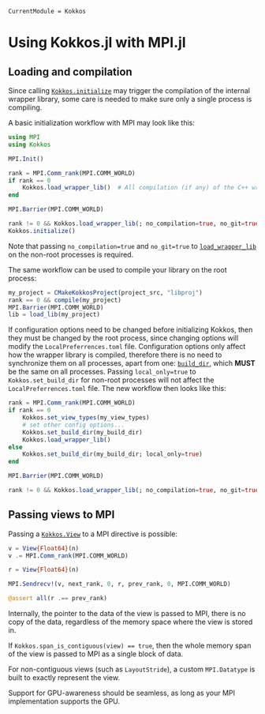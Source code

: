 ```@meta
CurrentModule = Kokkos
```

# Using Kokkos.jl with MPI.jl


## Loading and compilation

Since calling [`Kokkos.initialize`](@ref) may trigger the compilation of the internal wrapper
library, some care is needed to make sure only a single process is compiling.

A basic initialization workflow with MPI may look like this:
```julia
using MPI
using Kokkos

MPI.Init()

rank = MPI.Comm_rank(MPI.COMM_WORLD)
if rank == 0
    Kokkos.load_wrapper_lib()  # All compilation (if any) of the C++ wrapper happens here
end

MPI.Barrier(MPI.COMM_WORLD)

rank != 0 && Kokkos.load_wrapper_lib(; no_compilation=true, no_git=true)
Kokkos.initialize()
```

Note that passing `no_compilation=true` and `no_git=true` to [`load_wrapper_lib`](@ref) on the
non-root processes is required.

The same workflow can be used to compile your library on the root process:

```julia
my_project = CMakeKokkosProject(project_src, "libproj")
rank == 0 && compile(my_project)
MPI.Barrier(MPI.COMM_WORLD)
lib = load_lib(my_project)
```

If configuration options need to be changed before initializing Kokkos, then they must be changed by
the root process, since changing options will modify the `LocalPreferrences.toml` file.
Configuration options only affect how the wrapper library is compiled, therefore there is no need to
synchronize them on all processes, apart from one: [`build_dir`](@ref), which __MUST__ be the same
on all processes.
Passing `local_only=true` to `Kokkos.set_build_dir` for non-root processes will not affect the
`LocalPreferrences.toml` file.
The new workflow then looks like this:

```julia
rank = MPI.Comm_rank(MPI.COMM_WORLD)
if rank == 0
    Kokkos.set_view_types(my_view_types)
    # set other config options...
    Kokkos.set_build_dir(my_build_dir)
    Kokkos.load_wrapper_lib()
else
    Kokkos.set_build_dir(my_build_dir; local_only=true)
end

MPI.Barrier(MPI.COMM_WORLD)

rank != 0 && Kokkos.load_wrapper_lib(; no_compilation=true, no_git=true)
```


## Passing views to MPI

Passing a [`Kokkos.View`](@ref) to a MPI directive is possible:

```julia
v = View{Float64}(n)
v .= MPI.Comm_rank(MPI.COMM_WORLD)

r = View{Float64}(n)

MPI.Sendrecv!(v, next_rank, 0, r, prev_rank, 0, MPI.COMM_WORLD)

@assert all(r .== prev_rank)
```

Internally, the pointer to the data of the view is passed to MPI, there is no copy of the data,
regardless of the memory space where the view is stored in.

If `Kokkos.span_is_contiguous(view) == true`, then the whole memory span of the view is passed to
MPI as a single block of data.

For non-contiguous views (such as `LayoutStride`), a custom `MPI.Datatype` is built to exactly
represent the view.

Support for GPU-awareness should be seamless, as long as your MPI implementation supports the GPU.
